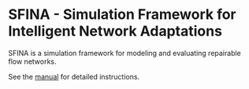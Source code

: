 # SFINA - Simulation Framework for Intelligent Network Adaptations

SFINA is a simulation framework for modeling and evaluating repairable flow networks. 

See the [manual](https://docs.google.com/document/d/1uM4fmqQABsGrpxuBJl1RoE3X9soaCAd3ADZOkWvpRhM/edit?pref=2&pli=1) for detailed instructions.
